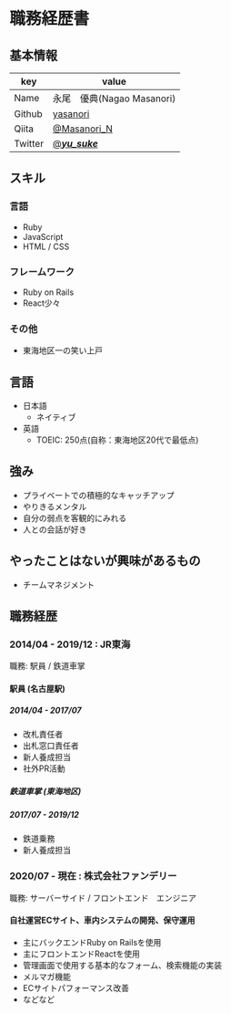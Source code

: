 # 職務経歴書

## 基本情報

|key|value|
|---|-----|
|Name|永尾　優典(Nagao Masanori)|
|Github|[yasanori](https://github.com/yasanori)|
|Qiita|[@Masanori_N](https://qiita.com/Masanori_N)|
|Twitter|[@___yu_suke___](https://twitter.com/___yu_suke___)|

## スキル
### 言語
- Ruby
- JavaScript
- HTML / CSS

### フレームワーク

- Ruby on Rails
- React少々

### その他

- 東海地区一の笑い上戸

## 言語

- 日本語
  - ネイティブ
- 英語
  - TOEIC: 250点(自称：東海地区20代で最低点)

## 強み

- プライベートでの積極的なキャッチアップ
- やりきるメンタル
- 自分の弱点を客観的にみれる
- 人との会話が好き

## やったことはないが興味があるもの

- チームマネジメント

## 職務経歴
### 2014/04 - 2019/12 : JR東海

職務: 駅員 / 鉄道車掌

#### 駅員 (名古屋駅)
##### 2014/04 - 2017/07 

- 改札責任者
- 出札窓口責任者
- 新人養成担当
- 社外PR活動

##### 鉄道車掌 (東海地区)
##### 2017/07 - 2019/12 

- 鉄道乗務
- 新人養成担当

### 2020/07 - 現在 : 株式会社ファンデリー 

職務: サーバーサイド / フロントエンド　エンジニア

#### 自社運営ECサイト、車内システムの開発、保守運用

- 主にバックエンドRuby on Railsを使用
- 主にフロントエンドReactを使用
- 管理画面で使用する基本的なフォーム、検索機能の実装
- メルマガ機能
- ECサイトパフォーマンス改善
- などなど
